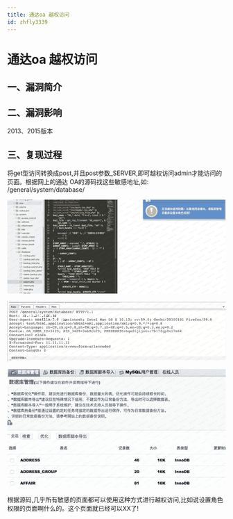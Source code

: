 ```yaml
---
title: 通达oa 越权访问
id: zhfly3339
---
```


# 通达oa 越权访问

## 一、漏洞简介

## 二、漏洞影响

2013、2015版本

## 三、复现过程

将get型访问转换成post,并且post参数_SERVER,即可越权访问admin才能访问的⻚面。根据⽹上的通达 OA的源码找这些敏感地址,如: /general/system/database/

![image](../img/8f0937fa6705ce9a292bfc75ad284ae2.png)

![image](../img/0c130469d6a4b83cc1b61a81d7d2df93.png)

![image](../img/babc442f6bc8bbd1da50262b4390b1a7.png)

根据源码,几乎所有敏感的⻚面都可以使用这种方式进行越权访问,⽐如说设置⻆色权限的⻚面啊什么的。这个⻚面就已经可以XX了!